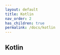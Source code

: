 ```yaml
---
layout: default
title: Kotlin
nav_order: 2
has_children: true
permalink: /docs/kotlin
---
```


## Kotlin